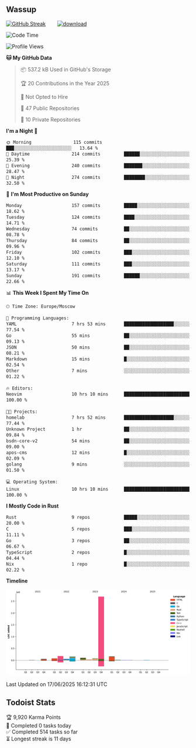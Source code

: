 ## Wassup

<!--
-->

[![GitHub Streak](http://github-readme-streak-stats.herokuapp.com?user=archeoss&theme=shades-of-purple&hide_border=true&date_format=j%20M%5B%20Y%5D)](https://git.io/streak-stats)&nbsp;&nbsp;&nbsp;&nbsp;&nbsp;&nbsp;&nbsp;&nbsp;[![download](https://user-images.githubusercontent.com/68448737/147796309-d8b65b1d-4dde-40d9-b03a-2b42aaa6cd43.jpeg)
](http://bmstu.ru/)

<!--START_SECTION:waka-->
![Code Time](http://img.shields.io/badge/Code%20Time-3%2C963%20hrs%2059%20mins-blue)

![Profile Views](http://img.shields.io/badge/Profile%20Views-0-blue)

**🐱 My GitHub Data** 

> 📦 537.2 kB Used in GitHub's Storage 
 > 
> 🏆 20 Contributions in the Year 2025
 > 
> 🚫 Not Opted to Hire
 > 
> 📜 47 Public Repositories 
 > 
> 🔑 10 Private Repositories 
 > 
**I'm a Night 🦉** 

```text
🌞 Morning                115 commits         ███░░░░░░░░░░░░░░░░░░░░░░   13.64 % 
🌆 Daytime                214 commits         ██████░░░░░░░░░░░░░░░░░░░   25.39 % 
🌃 Evening                240 commits         ███████░░░░░░░░░░░░░░░░░░   28.47 % 
🌙 Night                  274 commits         ████████░░░░░░░░░░░░░░░░░   32.50 % 
```
📅 **I'm Most Productive on Sunday** 

```text
Monday                   157 commits         █████░░░░░░░░░░░░░░░░░░░░   18.62 % 
Tuesday                  124 commits         ████░░░░░░░░░░░░░░░░░░░░░   14.71 % 
Wednesday                74 commits          ██░░░░░░░░░░░░░░░░░░░░░░░   08.78 % 
Thursday                 84 commits          ██░░░░░░░░░░░░░░░░░░░░░░░   09.96 % 
Friday                   102 commits         ███░░░░░░░░░░░░░░░░░░░░░░   12.10 % 
Saturday                 111 commits         ███░░░░░░░░░░░░░░░░░░░░░░   13.17 % 
Sunday                   191 commits         ██████░░░░░░░░░░░░░░░░░░░   22.66 % 
```


📊 **This Week I Spent My Time On** 

```text
🕑︎ Time Zone: Europe/Moscow

💬 Programming Languages: 
YAML                     7 hrs 53 mins       ███████████████████░░░░░░   77.54 % 
Go                       55 mins             ██░░░░░░░░░░░░░░░░░░░░░░░   09.13 % 
JSON                     50 mins             ██░░░░░░░░░░░░░░░░░░░░░░░   08.21 % 
Markdown                 15 mins             █░░░░░░░░░░░░░░░░░░░░░░░░   02.54 % 
Other                    7 mins              ░░░░░░░░░░░░░░░░░░░░░░░░░   01.22 % 

🔥 Editors: 
Neovim                   10 hrs 10 mins      █████████████████████████   100.00 % 

🐱‍💻 Projects: 
homelab                  7 hrs 52 mins       ███████████████████░░░░░░   77.44 % 
Unknown Project          1 hr                ██░░░░░░░░░░░░░░░░░░░░░░░   09.84 % 
bsdn-core-v2             54 mins             ██░░░░░░░░░░░░░░░░░░░░░░░   09.00 % 
apos-cms                 12 mins             █░░░░░░░░░░░░░░░░░░░░░░░░   02.09 % 
golang                   9 mins              ░░░░░░░░░░░░░░░░░░░░░░░░░   01.50 % 

💻 Operating System: 
Linux                    10 hrs 10 mins      █████████████████████████   100.00 % 
```

**I Mostly Code in Rust** 

```text
Rust                     9 repos             █████░░░░░░░░░░░░░░░░░░░░   20.00 % 
C                        5 repos             ███░░░░░░░░░░░░░░░░░░░░░░   11.11 % 
Go                       3 repos             ██░░░░░░░░░░░░░░░░░░░░░░░   06.67 % 
TypeScript               2 repos             █░░░░░░░░░░░░░░░░░░░░░░░░   04.44 % 
Nix                      1 repo              █░░░░░░░░░░░░░░░░░░░░░░░░   02.22 % 
```



**Timeline**

![Lines of Code chart](https://raw.githubusercontent.com/archeoss/archeoss/master/assets/bar_graph.png)


 Last Updated on 17/06/2025 16:12:31 UTC
<!--END_SECTION:waka-->

## Todoist Stats

<!-- TODO-IST:START -->
🏆  9,920 Karma Points           
🌸  Completed 0 tasks today           
✅  Completed 514 tasks so far           
⏳  Longest streak is 11 days
<!-- TODO-IST:END -->
